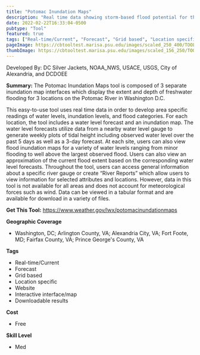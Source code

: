 ```yaml
---
title: "Potomac Inundation Maps"
description: "Real time data showing storm-based flood potential for the Potomac and Anacostia Rivers around the DC area"
date: 2022-02-22T16:33:04-0500
pubtype: "Tool"
featured: true
tags: ["Real-time/Current", "Forecast", "Grid based", "Location specific", "Website", "Interactive interface/map", "Downloadable results"]
pageImage: https://cbtooltest.marisa.psu.edu/images/scaled_250_400/TOOLID_53.0_ScreenCapture-1.png
thumbImage: https://cbtooltest.marisa.psu.edu/images/scaled_156_250/TOOLID_53.0_ScreenCapture-1.png
---
```

Developed By: DC Silver Jackets, NOAA_NWS, USACE, USGS, City of Alexandria, and DCDOEE

**Summary:** The Potomac Inundation Maps tool is composed of 3 separate inundation map interfaces which display the extent and depth of freshwater flooding for 3 locations on the Potomac River in Washington D.C. 

This easy-to-use tool uses real time data in order to develop area specific readings of water levels, inundation levels, and flood categories. For each location, the tool includes a water level forecast and an inundation map. The water level forecasts utilize data from a nearby water level gauge to generate weekly plots of tidal height including observed water level over the past 5 days as well as a 3-day forecast. At each site, users can also view flood inundation maps for a variety of water levels ranging from minor flooding to well above the largest observed flood. Users can also view an approximation of the current flood extent based on the corresponding water level forecasts. Throughout the tool, users can access general information about a specific river gauge or create “River Reports” which allow users to view information for selected attributes and locations. However, data in this tool is not available for all areas and does not account for meteorological forces such as wind. Data can be viewed in a tabular format and are available for download in a variety of files.  

__**Get This Tool:**__ https://www.weather.gov/lwx/potomacinundationmaps

__**Geographic Coverage**__
- Washington, DC; Arlington County, VA; Alexandria City, VA; Fort Foote, MD; Fairfax County, VA; Prince George's County, VA

__**Tags**__
-  Real-time/Current
-  Forecast
-  Grid based
-  Location specific
-  Website
-  Interactive interface/map
-  Downloadable results

__**Cost**__
- Free

__**Skill Level**__
- Med
